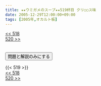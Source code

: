 ```yaml
---
title: ★★ウミガメのスープ★★519杯目 クリ○○ス味
date: 2005-12-29T12:00:00+09:00
tags: [2005年,オカルト板]
---
```

<div class="th_left"><a href="../518"><< 518</a></div>
<div class="th_right"><a href="../520">520 >></a></div>
<br><br>
<script src="../../js/cupsoup.js"></script>
<form>
<input type="button" value="問題と解説のみにする" onClick="toggleCupsoup()">
</form>
{{< 519 >}}
<div class="th_left"><a href="../518"><< 518</a></div>
<div class="th_right"><a href="../520">520 >></a></div>